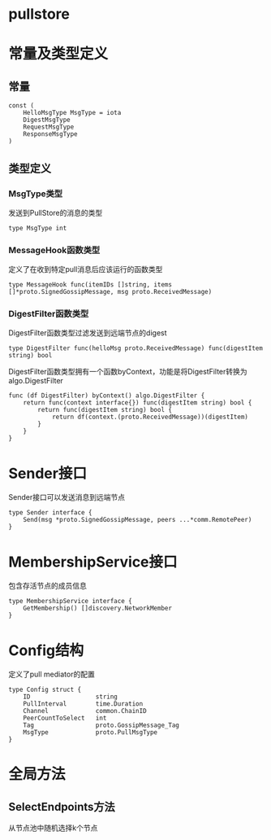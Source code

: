 pullstore
===

# 常量及类型定义

## 常量

```golang
const (
	HelloMsgType MsgType = iota
	DigestMsgType
	RequestMsgType
	ResponseMsgType
)
```

## 类型定义

### MsgType类型

发送到PullStore的消息的类型

```golang
type MsgType int
```

### MessageHook函数类型

定义了在收到特定pull消息后应该运行的函数类型

```golang
type MessageHook func(itemIDs []string, items []*proto.SignedGossipMessage, msg proto.ReceivedMessage)
```

### DigestFilter函数类型

DigestFilter函数类型过滤发送到远端节点的digest

```golang
type DigestFilter func(helloMsg proto.ReceivedMessage) func(digestItem string) bool
```

DigestFilter函数类型拥有一个函数byContext，功能是将DigestFilter转换为algo.DigestFilter

```golang
func (df DigestFilter) byContext() algo.DigestFilter {
	return func(context interface{}) func(digestItem string) bool {
		return func(digestItem string) bool {
			return df(context.(proto.ReceivedMessage))(digestItem)
		}
	}
}
```

# Sender接口

Sender接口可以发送消息到远端节点

```golang
type Sender interface {
	Send(msg *proto.SignedGossipMessage, peers ...*comm.RemotePeer)
}
```

# MembershipService接口

包含存活节点的成员信息

```golang
type MembershipService interface {
	GetMembership() []discovery.NetworkMember
}
```

# Config结构

定义了pull mediator的配置

```golang
type Config struct {
	ID 					string
	PullInterval 		time.Duration
	Channel 			common.ChainID
	PeerCountToSelect 	int
	Tag 				proto.GossipMessage_Tag
	MsgType 			proto.PullMsgType
}
```

# 全局方法

## SelectEndpoints方法

从节点池中随机选择k个节点
